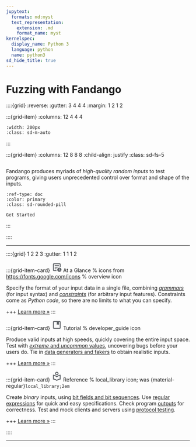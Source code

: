 ```yaml
---
jupytext:
  formats: md:myst
  text_representation:
    extension: .md
    format_name: myst
kernelspec:
  display_name: Python 3
  language: python
  name: python3
sd_hide_title: true
---
```


# Fuzzing with Fandango

::::{grid}
:reverse:
:gutter: 3 4 4 4
:margin: 1 2 1 2

:::{grid-item}
:columns: 12 4 4 4

```{image} Icon-reverse.png
:width: 200px
:class: sd-m-auto
```

:::

:::{grid-item}
:columns: 12 8 8 8
:child-align: justify
:class: sd-fs-5

```{rubric} Fuzzing with Fandango
```

Fandango produces myriads of _high-quality random inputs_ to test programs, giving users unprecedented control over format and shape of the inputs.

```{button-ref} Tutorial
:ref-type: doc
:color: primary
:class: sd-rounded-pill

Get Started
```

:::

::::

----------------

::::{grid} 1 2 2 3
:gutter: 1 1 1 2

:::{grid-item-card} <svg xmlns="http://www.w3.org/2000/svg" viewBox="0 -960 960 960" width="2em" fill="#5f6368"><path d="m787-145 28-28-75-75v-112h-40v128l87 87Zm-587 25q-33 0-56.5-23.5T120-200v-560q0-33 23.5-56.5T200-840h560q33 0 56.5 23.5T840-760v268q-19-9-39-15.5t-41-9.5v-243H200v560h242q3 22 9.5 42t15.5 38H200Zm0-120v40-560 243-3 280Zm80-40h163q3-21 9.5-41t14.5-39H280v80Zm0-160h244q32-30 71.5-50t84.5-27v-3H280v80Zm0-160h400v-80H280v80ZM720-40q-83 0-141.5-58.5T520-240q0-83 58.5-141.5T720-440q83 0 141.5 58.5T920-240q0 83-58.5 141.5T720-40Z"/></svg> At a Glance
% icons from https://fonts.google.com/icons
% overview icon

Specify the format of your input data in a single file, combining [_grammars_](sec:first-spec) (for input syntax) and [_constraints_](sec:constraints) (for arbitrary input features).
Constraints come as _Python code_, so there are no limits to what you can specify.

+++
[Learn more »](sec:about)
:::




:::{grid-item-card} <svg xmlns="http://www.w3.org/2000/svg" viewBox="0 -960 960 960" width="2em" fill="#5f6368"><path d="M200-120q-33 0-56.5-23.5T120-200v-560q0-33 23.5-56.5T200-840h560q33 0 56.5 23.5T840-760v560q0 33-23.5 56.5T760-120H200Zm0-640v560h560v-560h-80v280l-100-60-100 60v-280H200Zm0 560v-560 560Z"/></svg> Tutorial
% developer_guide icon

Produce valid inputs at high speeds, quickly covering the entire input space.
Test with [_extreme_ and _uncommon_ values](sec:strategies), uncovering bugs before your users do.
Tie in [data generators and fakers](sec:generators) to obtain realistic inputs.


+++
[Learn more »](Tutorial)
:::



:::{grid-item-card} <svg xmlns="http://www.w3.org/2000/svg" viewBox="0 -960 960 960" width="2em" fill="#5f6368"><path d="M480-60q-72-68-165-104t-195-36v-440q101 0 194 36.5T480-498q73-69 166-105.5T840-640v440q-103 0-195.5 36T480-60Zm0-104q63-47 134-75t146-37v-276q-73 13-143.5 52.5T480-394q-66-66-136.5-105.5T200-552v276q75 9 146 37t134 75Zm0-436q-66 0-113-47t-47-113q0-66 47-113t113-47q66 0 113 47t47 113q0 66-47 113t-113 47Zm0-80q33 0 56.5-23.5T560-760q0-33-23.5-56.5T480-840q-33 0-56.5 23.5T400-760q0 33 23.5 56.5T480-680Zm0-80Zm0 366Z"/></svg> Reference
% local_library icon; was {material-regular}`local_library;2em`

Create _binary_ inputs, using [bit fields and bit sequences](sec:binary).
Use [regular expressions](sec:regexes) for quick and easy specifications.
Check program [outputs](sec:outputs) for correctness.
Test and mock clients and servers using [protocol testing](sec:protocols).

+++
[Learn more »](sec:reference)
:::

::::

----------------

```{include} Footer.md
